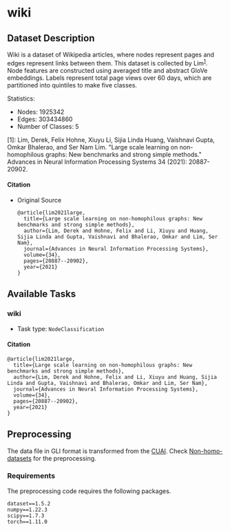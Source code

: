 # wiki

## Dataset Description
Wiki is a dataset of Wikipedia articles, where nodes represent pages and edges represent links between them. This dataset is collected by Lim<sup>[1](#myfootnote1)</sup>. Node features are constructed using averaged title and abstract GloVe embeddings. Labels represent total page views over 60 days, which are partitioned into quintiles to make five classes.

Statistics:
- Nodes: 1925342
- Edges: 303434860
- Number of Classes: 5

<a name="myfootnote1">[1]</a>: Lim, Derek, Felix Hohne, Xiuyu Li, Sijia Linda Huang, Vaishnavi Gupta, Omkar Bhalerao, and Ser Nam Lim. "Large scale learning on non-homophilous graphs: New benchmarks and strong simple methods." Advances in Neural Information Processing Systems 34 (2021): 20887-20902.


#### Citation
- Original Source
  ```
  @article{lim2021large,
    title={Large scale learning on non-homophilous graphs: New benchmarks and strong simple methods},
    author={Lim, Derek and Hohne, Felix and Li, Xiuyu and Huang, Sijia Linda and Gupta, Vaishnavi and Bhalerao, Omkar and Lim, Ser Nam},
    journal={Advances in Neural Information Processing Systems},
    volume={34},
    pages={20887--20902},
    year={2021}
  }
  ```
## Available Tasks

### wiki

- Task type: `NodeClassification`


#### Citation

```
@article{lim2021large,
  title={Large scale learning on non-homophilous graphs: New benchmarks and strong simple methods},
  author={Lim, Derek and Hohne, Felix and Li, Xiuyu and Huang, Sijia Linda and Gupta, Vaishnavi and Bhalerao, Omkar and Lim, Ser Nam},
  journal={Advances in Neural Information Processing Systems},
  volume={34},
  pages={20887--20902},
  year={2021}
}
```

## Preprocessing
The data file in GLI format is transformed from the [CUAI](https://github.com/CUAI/Non-Homophily-Large-Scale). Check [Non-homo-datasets](https://github.com/GreatSnoopyMe/Non-homo-datasets) for the preprocessing.


### Requirements

The preprocessing code requires the following packages.

```
dataset==1.5.2
numpy==1.22.3
scipy==1.7.3
torch==1.11.0
```
